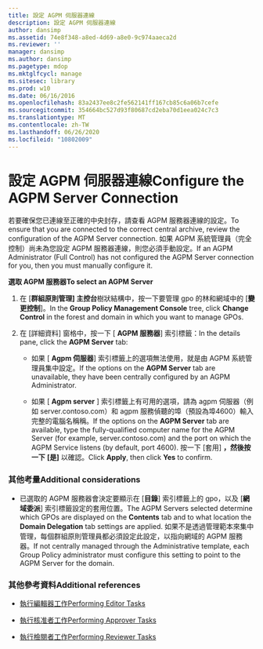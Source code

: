 ```yaml
---
title: 設定 AGPM 伺服器連線
description: 設定 AGPM 伺服器連線
author: dansimp
ms.assetid: 74e8f348-a8ed-4d69-a8e0-9c974aaeca2d
ms.reviewer: ''
manager: dansimp
ms.author: dansimp
ms.pagetype: mdop
ms.mktglfcycl: manage
ms.sitesec: library
ms.prod: w10
ms.date: 06/16/2016
ms.openlocfilehash: 83a2437ee8c2fe562141ff167cb85c6a06b7cefe
ms.sourcegitcommit: 354664bc527d93f80687cd2eba70d1eea024c7c3
ms.translationtype: MT
ms.contentlocale: zh-TW
ms.lasthandoff: 06/26/2020
ms.locfileid: "10802009"
---
```

# <span data-ttu-id="22ecd-103">設定 AGPM 伺服器連線</span><span class="sxs-lookup"><span data-stu-id="22ecd-103">Configure the AGPM Server Connection</span></span>


<span data-ttu-id="22ecd-104">若要確保您已連線至正確的中央封存，請查看 AGPM 服務器連線的設定。</span><span class="sxs-lookup"><span data-stu-id="22ecd-104">To ensure that you are connected to the correct central archive, review the configuration of the AGPM Server connection.</span></span> <span data-ttu-id="22ecd-105">如果 AGPM 系統管理員（完全控制）尚未為您設定 AGPM 服務器連線，則您必須手動設定。</span><span class="sxs-lookup"><span data-stu-id="22ecd-105">If an AGPM Administrator (Full Control) has not configured the AGPM Server connection for you, then you must manually configure it.</span></span>

**<span data-ttu-id="22ecd-106">選取 AGPM 服務器</span><span class="sxs-lookup"><span data-stu-id="22ecd-106">To select an AGPM Server</span></span>**

1.  <span data-ttu-id="22ecd-107">在 [**群組原則管理] 主控台**樹狀結構中，按一下要管理 gpo 的林和網域中的 [**變更控制**]。</span><span class="sxs-lookup"><span data-stu-id="22ecd-107">In the **Group Policy Management Console** tree, click **Change Control** in the forest and domain in which you want to manage GPOs.</span></span>

2.  <span data-ttu-id="22ecd-108">在 [詳細資料] 窗格中，按一下 [ **AGPM 服務器**] 索引標籤：</span><span class="sxs-lookup"><span data-stu-id="22ecd-108">In the details pane, click the **AGPM Server** tab:</span></span>

    -   <span data-ttu-id="22ecd-109">如果 [ **Agpm 伺服器**] 索引標籤上的選項無法使用，就是由 AGPM 系統管理員集中設定。</span><span class="sxs-lookup"><span data-stu-id="22ecd-109">If the options on the **AGPM Server** tab are unavailable, they have been centrally configured by an AGPM Administrator.</span></span>

    -   <span data-ttu-id="22ecd-110">如果 [ **Agpm server** ] 索引標籤上有可用的選項，請為 agpm 伺服器（例如 server.contoso.com）和 agpm 服務偵聽的埠（預設為埠4600）輸入完整的電腦名稱稱。</span><span class="sxs-lookup"><span data-stu-id="22ecd-110">If the options on the **AGPM Server** tab are available, type the fully-qualified computer name for the AGPM Server (for example, server.contoso.com) and the port on which the AGPM Service listens (by default, port 4600).</span></span> <span data-ttu-id="22ecd-111">按一下 [套用] **，然後按一下** **[是]** 以確認。</span><span class="sxs-lookup"><span data-stu-id="22ecd-111">Click **Apply**, then click **Yes** to confirm.</span></span>

### <span data-ttu-id="22ecd-112">其他考量</span><span class="sxs-lookup"><span data-stu-id="22ecd-112">Additional considerations</span></span>

-   <span data-ttu-id="22ecd-113">已選取的 AGPM 服務器會決定要顯示在 [**目錄**] 索引標籤上的 gpo，以及 [**網域委派**] 索引標籤設定的套用位置。</span><span class="sxs-lookup"><span data-stu-id="22ecd-113">The AGPM Servers selected determine which GPOs are displayed on the **Contents** tab and to what location the **Domain Delegation** tab settings are applied.</span></span> <span data-ttu-id="22ecd-114">如果不是透過管理範本來集中管理，每個群組原則管理員都必須設定此設定，以指向網域的 AGPM 服務器。</span><span class="sxs-lookup"><span data-stu-id="22ecd-114">If not centrally managed through the Administrative template, each Group Policy administrator must configure this setting to point to the AGPM Server for the domain.</span></span>

### <span data-ttu-id="22ecd-115">其他參考資料</span><span class="sxs-lookup"><span data-stu-id="22ecd-115">Additional references</span></span>

-   [<span data-ttu-id="22ecd-116">執行編輯器工作</span><span class="sxs-lookup"><span data-stu-id="22ecd-116">Performing Editor Tasks</span></span>](performing-editor-tasks.md)

-   [<span data-ttu-id="22ecd-117">執行核准者工作</span><span class="sxs-lookup"><span data-stu-id="22ecd-117">Performing Approver Tasks</span></span>](performing-approver-tasks.md)

-   [<span data-ttu-id="22ecd-118">執行檢閱者工作</span><span class="sxs-lookup"><span data-stu-id="22ecd-118">Performing Reviewer Tasks</span></span>](performing-reviewer-tasks.md)

 

 





